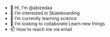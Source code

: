 - 👋 Hi, I’m @abizedaa
- 👀 I’m interested in Skateboarding
- 🌱 I’m currently learning science
- 💞️ I’m looking to collaborate Learn new things
- 📫 How to reach me via email

<!---
abizedaa/abizedaa is a ✨ special ✨ repository because its `README.md` (this file) appears on your GitHub profile.
You can click the Preview link to take a look at your changes.
--->
